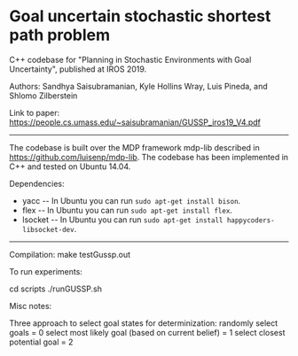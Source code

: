 # Goal uncertain stochastic shortest path problem

C++ codebase for "Planning in Stochastic Environments with Goal Uncertainty", published at IROS 2019.

Authors: Sandhya Saisubramanian, Kyle Hollins Wray, Luis Pineda, and Shlomo Zilberstein

Link to paper: https://people.cs.umass.edu/~saisubramanian/GUSSP_iros19_V4.pdf

----------------------------------------------------------------------------------------------------------------


The codebase is built over the MDP framework mdp-lib described in https://github.com/luisenp/mdp-lib. The codebase has been implemented in C++ and tested on Ubuntu 14.04.

Dependencies:

<ul>
    <li>yacc -- In Ubuntu you can run <code>sudo apt-get install bison</code>. </li>
    <li>flex -- In Ubuntu you can run <code>sudo apt-get install flex</code>. </li>
    <li>lsocket -- In Ubuntu you can run <code>sudo apt-get install happycoders-libsocket-dev</code>. </li>
  </ul>

----------------------------------------------------------------------------------------------------------------

Compilation: make testGussp.out

To run experiments:

cd scripts
./runGUSSP.sh


Misc notes:

Three approach to select goal states for determinization:
randomly select goals = 0
select most likely goal (based on current belief) = 1
select closest potential goal = 2




